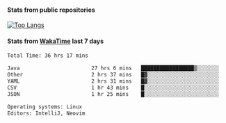 #### Stats from public repositories

[![Top Langs](https://github-readme-stats.vercel.app/api/top-langs/?username=hyoghurt&layout=compact&exclude_repo=multiserver,docker_compose&langs_count=6)](https://github.com/anuraghazra/github-readme-stats)

#### Stats from [WakaTime](https://wakatime.com/@hyoghurt) last 7 days
<!--START_SECTION:waka-->

```txt
Total Time: 36 hrs 17 mins

Java                       27 hrs 6 mins   █████████████████▒░░░░░░░   69.64 %
Other                      2 hrs 37 mins   █▓░░░░░░░░░░░░░░░░░░░░░░░   06.77 %
YAML                       2 hrs 31 mins   █▓░░░░░░░░░░░░░░░░░░░░░░░   06.47 %
CSV                        1 hr 43 mins    █░░░░░░░░░░░░░░░░░░░░░░░░   04.45 %
JSON                       1 hr 25 mins    █░░░░░░░░░░░░░░░░░░░░░░░░   03.67 %

Operating systems: Linux
Editors: IntelliJ, Neovim
```

<!--END_SECTION:waka-->
